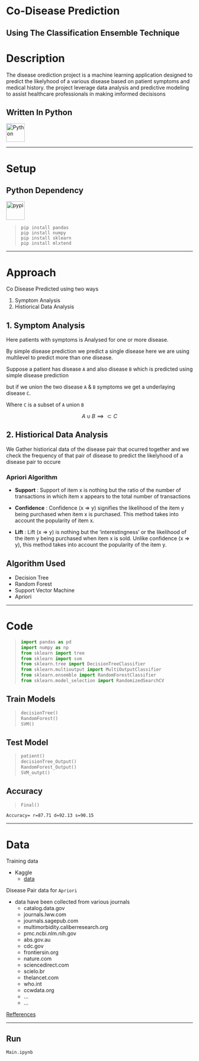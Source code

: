 # Co-Disease Prediction 
## Using The Classification Ensemble Technique

# Description
The disease orediction project is a machine learning application designed to predict the likelyhood of a various disease based on patient symptoms and medical history.
the project leverage data analysis and predictive modeling to assist healthcare professionals in making imformed decisisons

## Written In Python

<div align="left">
<img src="https://cdn.jsdelivr.net/gh/devicons/devicon@latest/icons/python/python-original.svg" height="50px" alt="Python" />  

</div>



---
# Setup
## Python Dependency 
<img src="https://cdn.jsdelivr.net/gh/devicons/devicon@latest/icons/pypi/pypi-original.svg" height="50px" alt="pypi" />


> ``` console
> pip install pandas
> pip install numpy
> pip install sklearn
> pip install mlxtend
> ```



---
# Approach
Co Disease Predicted using two ways 
1. Symptom Analysis 
2. Histiorical Data Analysis

## 1. Symptom Analysis 
Here patients with symptoms is Analysed for one or more disease.

By simple disease prediction we predict a single disease
here we are using multilevel to predict more than one disease.

Suppose a patient has disease ``A`` and also disease `B` which is predicted using simple disease prediction

but if we union the two disease `A` & `B` symptoms we get a underlaying disease `C`. 

Where `C` is a subset of `A` union `B`

```math
A \cup B \implies \subset C
```


## 2. Histiorical Data Analysis
We Gather histiorical data of the disease pair that ocurred together and we check the frequency of that pair of disease to predict the likelyhood of a disease pair to occure

### Apriori Algorithm
- **Support** : Support of item x is nothing but the ratio of the number of transactions in which item x appears to the total number of transactions

- **Confidence** : Confidence (x => y) signifies the likelihood of the item y being purchased when item x is purchased. This method takes into account the popularity of item x. 

- **Lift** : Lift (x => y) is nothing but the ‘interestingness’ or the likelihood of the item y being purchased when item x is sold. Unlike confidence (x => y), this method takes into account the popularity of the item y.




## Algorithm Used
- Decision Tree
- Random Forest 
- Support Vector Machine
- Apriori 



---
# Code

> ``` python
> import pandas as pd 
> import numpy as np
> from sklearn import tree
> from sklearn import svm
> from sklearn.tree import DecisionTreeClassifier
> from sklearn.multioutput import MultiOutputClassifier
> from sklearn.ensemble import RandomForestClassifier
> from sklearn.model_selection import RandomizedSearchCV
> ```


## Train Models
> ``` python
> decisionTree()
> RandomForest()
> SVM()
> ```

## Test Model

> ``` python
> patient()
> decisionTree_Output()
> RandomForest_Output()
> SVM_outpt()
> ```

## Accuracy
> ``` python
> Final()
> ```

```
Accuracy= r=87.71 d=92.13 s=90.15
```

---
# Data
Training data
- Kaggle 
    - [data]()

Disease Pair data for `Apriori`
- data have been collected from various journals 
    - catalog.data.gov
    - journals.lww.com
    - journals.sagepub.com
    - multimorbidity.caliberresearch.org
    - pmc.ncbi.nlm.nih.gov
    - abs.gov.au
    - cdc.gov
    - frontiersin.org
    - nature.com
    - sciencedirect.com
    - scielo.br
    - thelancet.com
    - who.int
    - ccwdata.org
    -  ... 
    - ...

[Refferences](Data.md)



--- 
## Run
``` python 
Main.ipynb
```